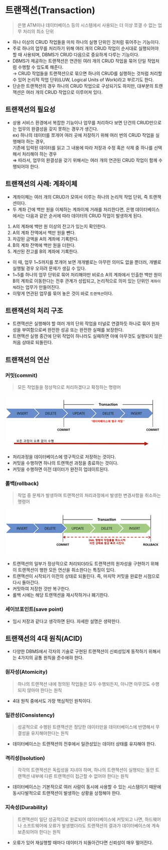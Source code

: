 # 트랜잭션(Transaction)

> 은행 ATM이나 데이터베이스 등의 시스템에서 사용되는 더 이상 쪼갤 수 없는 업무 처리의 최소 단위
> 
- 하나 이상의 CRUD 작업들을 마치 하나의 실행 단위인 것처럼 묶어주는 기능이다.
- 주로 하나의 업무를 처리하기 위해 여러 개의 CRUD 작업이 순서대로 실행되어야 할 때 사용되며, DBMS가 CRUD 다음으로 중요하게 다루는 기능이다.
- DBMS가 제공하는 트랜잭션은 연관된 여러 개의 CRUD 작업을 묶어 단일 작업처럼 수행할 수 있도록 해준다.   
→ CRUD 작업들을 트랜잭션으로 묶으면 하나의 CRUD를 실행하는 것처럼 처리할 수 있어 논리적 작업 단위(LUW, Logical Units of Work)라고 부르기도 한다.
- 단순한 트랜잭션의 경우 하나의 CRUD 작업으로 구성되기도 하지만, 대부분의 트랜잭션은 여러 개의 CRUD 작업으로 이루어져 있다.

## 트랜잭션의 필요성

- 상용 서비스 환경에서 복잡한 기능이나 업무를 처리하다 보면 단건의 CRUD만으로는 업무의 완결성을 갖지 못하는 경우가 생긴다.   
ex) 하나의 데이터를 쪼개어 여러 곳에 저장하기 위해 여러 번의 CRUD 작업을 실행해야 하는 경우,    
기존에 입력된 데이터를 읽고 그 내용에 따라 저장과 수정 혹은 삭제 중 하나를 선택해서 처리해야 하는 경우   
⇒ 따라서, 업무의 완결성을 갖기 위해서는 여러 개의 연관된 CRUD 작업이 함께 수행되어야 한다.

## 트랜잭션의 사례: 계좌이체

- 계좌이체는 여러 개의 CRUD가 모여서 이루는 하나의 논리적 작업 단위, 즉 트랜잭션이다.
- 두 계좌 간에 백만 원을 이체하는 계좌이체 거래를 처리한다면, 은행 데이터베이스에서는 다음과 같은 순서에 따라 데이터의 CRUD 작업이 발생하게 된다.

1. A의 계좌에 백만 원 이상의 잔고가 있는지 확인한다.
2. A의 계좌 잔액에서 백만 원을 뺀다.
3. 차감된 금액을 A의 계좌에 기록한다.
4. B의 계좌 잔액에 백만 원을 더한다.
5. 계산된 잔고를 B의 계좌에 기록한다.

- 이 때, 업무 1~5까지를 쪼개어 보면 개개별로는 아무런 의미도 없을 뿐더러, 개별로 실행될 경우 오히려 문제가 생길 수 있다.
- 1~5를 하나의 업무 단위로 묶어 처리해야만 비로소 A의 계좌에서 인출한 백만 원이 B의 계좌로 이동한다는 전후 관계가 성립되고, 논리적으로 의미 있는 단위인 `계좌이체`라는 업무가 만들어진다.
- 이렇게 연관된 업무를 묶어 놓은 것이 바로 `트랜잭션`이다.

## 트랜잭션의 처리 구조

- 트랜잭션은 실행해야 할 여러 개의 단위 작업을 터널로 연결하듯 하나로 묶어 원자성을 부여함으로써 완전한 성공 또는 완전한 실패를 보장한다.
- 트랜잭션 실행 중간에 단위 작업이 하나라도 실패하면 아예 아무것도 실행되지 않은 처음 상태로 되돌린다.

## 트랜잭션의 연산

### 커밋(commit)

> 모든 작업들을 정상적으로 처리하겠다고 확정하는 명령어
> 

<img src="./images/Transaction/commit.png">

- 처리과정을 데이터베이스에 영구적으로 저장하는 것이다.
- 커밋을 수행하면 하나의 트랜잭션 과정을 종료하는 것이다.
- 커밋을 수행하면 이전 데이터가 완전히 업데이트된다.

### 롤백(rollback)

> 작업 중 문제가 발생하여 트랜잭션의 처리과정에서 발생한 변경사항을 취소하는 명령어
> 

<img src="./images/Transaction/rollback.png">

- 트랜잭션의 일부가 정상적으로 처리되더라도 트랜잭션의 원자성을 구현하기 위해 이 트랜잭션이 행한 모든 연산을 취소한다는 특징이 있다.
- 트랜잭션이 시작되기 이전의 상태로 되돌린다. 즉, 마지막 커밋을 완료한 시점으로 다시 돌아간다.
- 커밋하여 저장한 것만 복구한다.
- 롤백 시에는 해당 트랜잭션을 재시작하거나 폐기한다.

### 세이브포인트(save point)

- 임시 저장과 같다고 생각하면 된다. 자세한 설명은 생략한다.

## 트랜잭션의 4대 원칙(ACID)

- 다양한 DBMS에서 각자의 기술로 구현된 트랜잭션이 신뢰성있게 동작하기 위해서는 4가지의 공통 원칙을 준수애햐 한다.

### 원자성(Atomicity)

> 하나의 트랜잭션 내에 정의된 작업들은 모두 수행되든지, 아니면 아무것도 수행되지 않아야 한다는 원칙
> 
- 4대 원칙 중에서도 가장 핵심적인 원칙이다.

### 일관성(Consistency)

> 성공적으로 수행된 트랜잭션은 정당한 데이터만을 데이터베이스에 반영해서 무결성을 유지해야한다는 원칙
> 
- 데이터베이스는 트랜잭션의 전후에서 일관성있는 데이터 상태를 유지해야 한다.

### 격리성(Isolution)

> 각각의 트랜잭션은 독립성을 지녀야 하며, 하나의 트랜잭션이 실행되는 동안 트랜잭션 내부에 다른 트랜잭션이 접근할 수 없어야 한다는 원칙
> 
- 데이터베이스는 기본적으로 여러 사람이 동시에 사용할 수 있는 시스템이기 때문에 동시다발적으로 트랜잭션이 발생하는 상황을 상정해야 한다.

### 지속성(Durability)

> 트랜잭션이 일단 성공적으로 완료되어 데이터베이스에 커밋되고 나면, 하드웨어나 소프트웨어에 오류가 발생했더라도 트랜잭션의 결과가 데이터베이스에 계속 보존되어야 한다는 원칙
> 
- 오류가 있어 재실행할 때마다 데이터가 되돌아간다면 신뢰성이 매우 떨어진다.